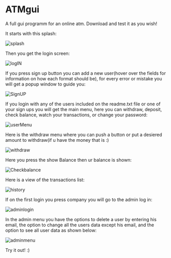 # ATMgui
A full gui programm for an online atm.
Download and test it as you wish!


It starts with this splash:

![splash](https://user-images.githubusercontent.com/64254074/153308238-a3a12a2c-10a8-4761-b5ae-3d96ad4948e8.png)

Then you get the login screen:

![logIN](https://user-images.githubusercontent.com/64254074/153308402-3c0c6a2c-39b6-42e7-8ce5-00d9b80c3a74.png)

If you press sign up button you can add a new user(hover over the fields for information on how each format should be),
for every error or mistake you will get a popup window to guide you:

![SignUP](https://user-images.githubusercontent.com/64254074/153308456-18bc6ce9-6f5b-41b0-8743-7fef610d406a.png)

If you login with any of the users included on the readme.txt file or one of your sign ups you will get the main menu,
here you can withdraw, deposit, check balance, watch your transactions, or change your password:

![userMenu](https://user-images.githubusercontent.com/64254074/153308473-808e9342-c472-49d5-b76e-ce909ab837ce.png)

Here is the withdraw menu where you can push a button or put a desiered amount to withdraw(if u have the money that is :)

![withdraw](https://user-images.githubusercontent.com/64254074/153308488-cbab0708-7f3b-44fc-9af7-ba6e564aee91.png)

Here you press the show Balance then ur balance is shown:

![Checkbalance](https://user-images.githubusercontent.com/64254074/153308504-f699a29c-cd4d-43e4-876c-59d38da725e7.png)

Here is a view of the transactions list:

![history](https://user-images.githubusercontent.com/64254074/153308510-852a1145-1bdb-4cb9-a41b-1299f21738b5.png)

If on the first login you press company you will go to the admin log in:

![adminlogin](https://user-images.githubusercontent.com/64254074/153308520-c9a47227-7453-444a-909e-f0f24828a831.png)

In the admin menu you have the options to delete a user by entering his email, the option to change all the users data except his email,
and the option to see all user data as shown below:

![adminmenu](https://user-images.githubusercontent.com/64254074/153308522-4fa60e8a-ba13-4dba-a720-2cb4b5b236d5.png)

Try it out! :)
